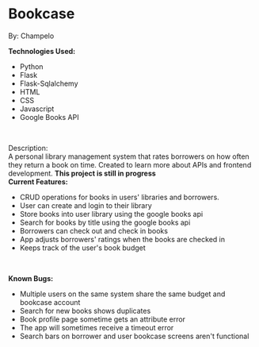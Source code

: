# Bookcase 
By: Champelo

<b>Technologies Used:</b>
<ul>
<li>Python</li>
<li>Flask</li>
<li>Flask-Sqlalchemy</li>
<li>HTML</li>
<li>CSS</li>
<li>Javascript</li>
<li>Google Books API</li>
</ul><br>

Description:  
A personal library management system that rates borrowers on how often they return a book on time. 
Created to learn more about APIs and frontend development.
<b>This project is still in progress</b><br>
<b>Current Features:</b> 
  <ul>
    <li>CRUD operations for books in users' libraries and borrowers.</li>
    <li>User can create and login to their library</li>
    <li>Store books into user library using the google books api</li>  
    <li>Search for books by title using the google books api</li>     
    <li>Borrowers can check out and check in books</li>   
    <li>App adjusts borrowers' ratings when the books are checked in</li>   
    <li>Keeps track of the user's book budget</li>     
  </ul><br>  

<b>Known Bugs:</b>
<ul>
<li>Multiple users on the same system share the same budget and bookcase account</li>
<li>Search for new books shows duplicates</li>
<li>Book profile page sometime gets an attribute error</li>
<li>The app will sometimes receive a timeout error</li>
<li>Search bars on borrower and user bookcase screens aren't functional</li>
</ul>

  

